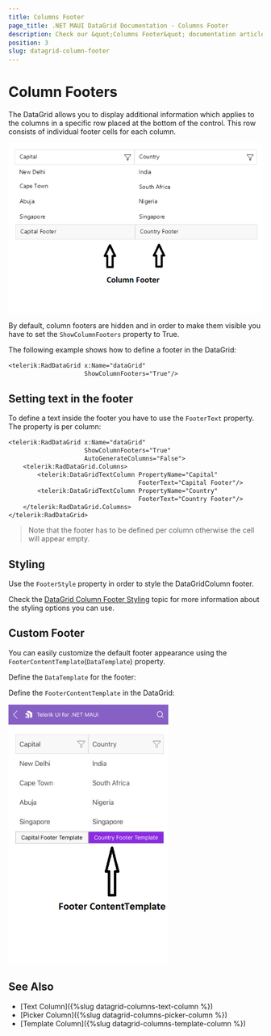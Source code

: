 ```yaml
---
title: Columns Footer
page_title: .NET MAUI DataGrid Documentation - Columns Footer
description: Check our &quot;Columns Footer&quot; documentation article for Telerik DataGrid for .NET MAUI.
position: 3
slug: datagrid-column-footer
---
```


# Column Footers

The DataGrid allows you to display additional information which applies to the columns in a specific row placed at the bottom of the control. This row consists of individual footer cells for each column.

![Column Footer](../images/column-footer.png)

By default, column footers are hidden and in order to make them visible you have to set the `ShowColumnFooters` property to True.

The following example shows how to define a footer in the DataGrid:

```XAML
<telerik:RadDataGrid x:Name="dataGrid" 
                     ShowColumnFooters="True"/>
```

## Setting text in the footer

To define a text inside the footer you have to use the `FooterText` property. The property is per column:

```XAML
<telerik:RadDataGrid x:Name="dataGrid" 
					 ShowColumnFooters="True" 
					 AutoGenerateColumns="False">
	<telerik:RadDataGrid.Columns>
		<telerik:DataGridTextColumn PropertyName="Capital" 
									FooterText="Capital Footer"/>
		<telerik:DataGridTextColumn PropertyName="Country" 
									FooterText="Country Footer"/>
	</telerik:RadDataGrid.Columns>
</telerik:RadDataGrid>
```

> Note that the footer has to be defined per column otherwise the cell will appear empty.

## Styling 

Use the `FooterStyle` property in order to style the DataGridColumn footer.

Check the [DataGrid Column Footer Styling]({%datagrid-columns-styling%}#footerstyle) topic for more information about the styling options you can use. 

## Custom Footer

You can easily customize the default footer appearance using the `FooterContentTemplate`(`DataTemplate`) property.

Define the `DataTemplate` for the footer:

<snippet id='datagrid-footercontenttemplate-datatemplate' />

Define the `FooterContentTemplate` in the DataGrid:

<snippet id='datagrid-footercontenttemplate' />

![DataGrid Column Footer Template](../images/footer-content-template.png)

## See Also

- [Text Column]({%slug datagrid-columns-text-column %})
- [Picker Column]({%slug datagrid-columns-picker-column %})
- [Template Column]({%slug datagrid-columns-template-column %})
